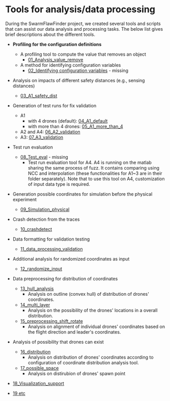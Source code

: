 # Tools for analysis/data processing

During the SwarmFlawFinder project, we created several tools and scripts that can assist our data analysis and processing tasks. The below list gives brief descriptions about the different tools.

- **Profiling for the configuration definitions**
  - A profiling tool to compute the value that removes an object
    - [01_Analysis_value_remove](https://github.com/adswarm/src/tree/main/Source_code_tools_used/02_tools/01_Analysis_value_remove)
  - A method for identifying configuration variables
    - [02_Identifying configuration variables](identifying_configuration_variables) - missing

- Analysis on impacts of different safety distances (e.g., sensing distances)
  - [03_A1_safety_dist](https://github.com/adswarm/src/tree/main/Source_code_tools_used/02_tools/03_alg_safety_dist)

- Generation of test runs for fix validation
  - A1
    - with 4 drones (default): [04_A1_default](https://github.com/adswarm/src/tree/main/Source_code_tools_used/02_tools/04_A1_default)
    - with more than 4 drones: [05_A1_more_than_4](https://github.com/adswarm/src/tree/main/Source_code_tools_used/02_tools/05_A1_more_than_4)
  - A2 and A4: [06_A2_validation](https://github.com/adswarm/src/tree/main/Source_code_tools_used/02_tools/06_A2_validation)
  - A3: [07_A3_validation](https://github.com/adswarm/src/tree/main/Source_code_tools_used/02_tools/07_A3_validation)

- Test run evaluation
  - [08_Test_eval](Test_eval) - missing
    - Test run evaluation tool for A4. A4 is running on the matlab sharing the same process of fuzz.
      It contains comparing using NCC and interpolation (these functionalities for A1~3 are in their folder separately).
      Note that to use this tool on A4, customization of input data type is required.

- Generation possible coordinates for simulation before the physical experiment
  - [09_Simulation_physical](https://github.com/adswarm/src/tree/main/Source_code_tools_used/02_tools/09_Simulation_physical)
- Crash detection from the traces
  - [10_crashdetect](https://github.com/adswarm/src/tree/main/Source_code_tools_used/02_tools/10_Crashdetect)
- Data formatting for validation testing
  - [11_data_processing_validation](https://github.com/adswarm/src/tree/main/Source_code_tools_used/02_tools/11_Data_processing)

- Additional analysis for randomized coordinates as input
  - [12_randomize_input](https://github.com/adswarm/src/tree/main/Source_code_tools_used/02_tools/12_Randomize_input)

- Data preprocessing for distribution of coordinates
  - [13_hull_analysis](https://github.com/adswarm/src/tree/main/Source_code_tools_used/02_tools/13_Hull_analysis)
    - Analysis on outline (convex hull) of distribution of drones' coordinates.
  - [14_multi_layer](https://github.com/adswarm/src/tree/main/Source_code_tools_used/02_tools/14_Multi_layer)
    - Analysis on the possibility of the drones' locations in a overall distribution.
  - [15_preprocessing_shift_rotate](https://github.com/adswarm/src/tree/main/Source_code_tools_used/02_tools/15_preprocessing_shift_rotate)
    - Analysis on alignment of individual drones' coordinates based on the flight direction and leader's coordinates.

- Analysis of possibility that drones can exist
  - [16_distribution](https://github.com/adswarm/src/tree/main/Source_code_tools_used/02_tools/16_Distribution)
    - Analysis on distribution of drones' coordinates according to configuration of coordinate distribution analysis tool.
  - [17_possible_space](https://github.com/adswarm/src/tree/main/Source_code_tools_used/02_tools/17_Possible_space)
    - Analysis on distirubion of drones' spawn point

- [18_Visualization_support](https://github.com/adswarm/src/tree/main/Source_code_tools_used/02_tools/18_Visualization_support)
- [19 etc](https://github.com/adswarm/src/tree/main/Source_code_tools_used/02_tools/19_etc.)
